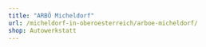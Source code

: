 ```yaml
---
title: "ARBÖ Micheldorf"
url: /micheldorf-in-oberoesterreich/arboe-micheldorf/
shop: Autowerkstatt
---
```

